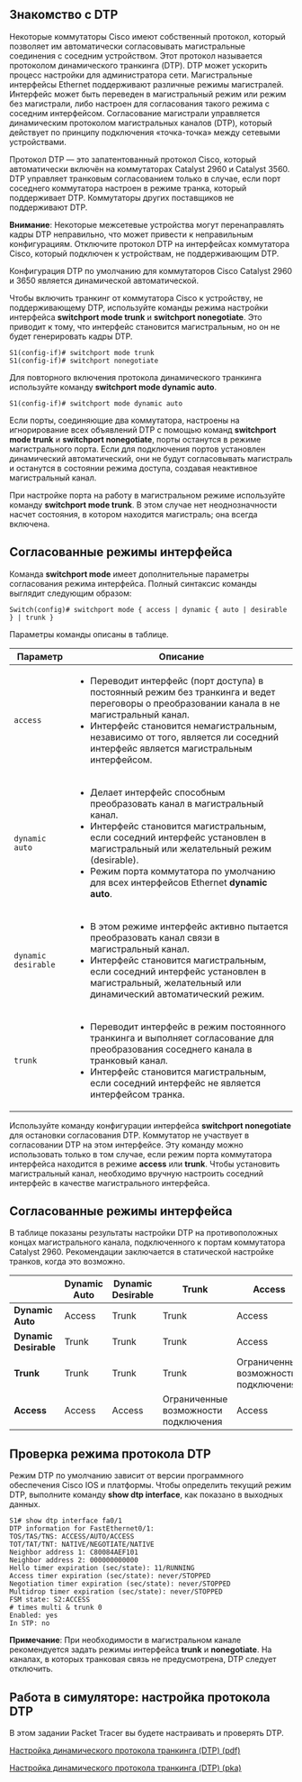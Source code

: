 <!-- 3.5.1 -->
## Знакомство с DTP

Некоторые коммутаторы Cisco имеют собственный протокол, который позволяет им автоматически согласовывать магистральные соединения с соседним устройством. Этот протокол называется протоколом динамического транкинга (DTP). DTP может ускорить процесс настройки для администратора сети. Магистральные интерфейсы Ethernet поддерживают различные режимы магистралей. Интерфейс может быть переведен в магистральный режим или режим без магистрали, либо настроен для согласования такого режима с соседним интерфейсом. Согласование магистрали управляется динамическим протоколом магистральных каналов (DTP), который действует по принципу подключения «точка-точка» между сетевыми устройствами.

Протокол DTP — это запатентованный протокол Cisco, который автоматически включён на коммутаторах Catalyst 2960 и Catalyst 3560. DTP управляет транковым согласованием только в случае, если порт соседнего коммутатора настроен в режиме транка, который поддерживает DTP. Коммутаторы других поставщиков не поддерживают DTP.

**Внимание**: Некоторые межсетевые устройства могут перенаправлять кадры DTP неправильно, что может привести к неправильным конфигурациям. Отключите протокол DTP на интерфейсах коммутатора Cisco, который подключен к устройствам, не поддерживающим DTP.

Конфигурация DTP по умолчанию для коммутаторов Cisco Catalyst 2960 и 3650 является динамической автоматической.

Чтобы включить транкинг от коммутатора Cisco к устройству, не поддерживающему DTP, используйте команды режима настройки интерфейса **switchport mode trunk** и **switchport nonegotiate**. Это приводит к тому, что интерфейс становится магистральным, но он не будет генерировать кадры DTP.

```
S1(config-if)# switchport mode trunk
S1(config-if)# switchport nonegotiate
```

Для повторного включения протокола динамического транкинга используйте команду **switchport mode dynamic auto**.

```
S1(config-if)# switchport mode dynamic auto
```

Если порты, соединяющие два коммутатора, настроены на игнорирование всех объявлений DTP с помощью команд **switchport mode trunk** и **switchport nonegotiate**, порты останутся в режиме магистрального порта. Если для подключения портов установлен динамический автоматический, они не будут согласовывать магистраль и останутся в состоянии режима доступа, создавая неактивное магистральный канал.

При настройке порта на работу в магистральном режиме используйте команду **switchport mode trunk**. В этом случае нет неоднозначности насчет состояния, в котором находится магистраль; она всегда включена.

<!-- 3.5.2 -->
## Согласованные режимы интерфейса

Команда **switchport mode** имеет дополнительные параметры согласования режима интерфейса. Полный синтаксис команды выглядит следующим образом:

```
Switch(config)# switchport mode { access | dynamic { auto | desirable } | trunk }
```

Параметры команды описаны в таблице.

| **Параметр** | **Описание** |
| --- | --- |
| `access` | <ul><li>Переводит интерфейс (порт доступа) в постоянный режим без транкинга и ведет переговоры о преобразовании канала в не магистральный канал.</li><li>Интерфейс становится немагистральным, независимо от того, является ли соседний интерфейс является магистральным интерфейсом.</li></ul> |
| `dynamic auto` | <ul><li>Делает интерфейс способным преобразовать канал в магистральный канал.</li><li>Интерфейс становится магистральным, если соседний интерфейс установлен в магистральный или желательный режим (desirable).</li><li>Режим порта коммутатора по умолчанию для всех интерфейсов Ethernet **dynamic auto**.</li></ul> |
| `dynamic desirable` | <ul><li>В этом режиме интерфейс активно пытается преобразовать канал связи в магистральный канал.</li><li>Интерфейс становится магистральным, если соседний интерфейс установлен в магистральный, желательный или динамический автоматический режим.</li></ul> |
| `trunk` | <ul><li>Переводит интерфейс в режим постоянного транкинга и выполняет согласование для преобразования соседнего канала в транковый канал.</li><li>Интерфейс становится магистральным, если соседний интерфейс не является интерфейсом транка.</li></ul> |

Используйте команду конфигурации интерфейса **switchport nonegotiate** для остановки согласования DTP. Коммутатор не участвует в согласовании DTP на этом интерфейсе. Эту команду можно использовать только в том случае, если режим порта коммутатора интерфейса находится в режиме **access** или **trunk**. Чтобы установить магистральный канал, необходимо вручную настроить соседний интерфейс в качестве магистрального интерфейса.

<!-- 3.5.3 -->
## Согласованные режимы интерфейса

В таблице показаны результаты настройки DTP на противоположных концах магистрального канала, подключенного к портам коммутатора Catalyst 2960. Рекомендации заключается в статической настройке транков, когда это возможно.

|  | **Dynamic Auto** | **Dynamic Desirable** | **Trunk** | **Access** |
| --- | --- | --- | --- | --- |
| **Dynamic Auto** | Access | Trunk | Trunk | Access |
| **Dynamic Desirable** | Trunk | Trunk | Trunk | Access |
| **Trunk** | Trunk | Trunk | Trunk | Ограниченные возможности подключения |
| **Access** | Access | Access | Ограниченные возможности подключения | Access |

<!-- 3.5.4 -->
## Проверка режима протокола DTP

Режим DTP по умолчанию зависит от версии программного обеспечения Cisco IOS и платформы. Чтобы определить текущий режим DTP, выполните команду **show dtp interface**, как показано в выходных данных.

```
S1# show dtp interface fa0/1
DTP information for FastEthernet0/1:
TOS/TAS/TNS: ACCESS/AUTO/ACCESS
TOT/TAT/TNT: NATIVE/NEGOTIATE/NATIVE
Neighbor address 1: C80084AEF101
Neighbor address 2: 000000000000
Hello timer expiration (sec/state): 11/RUNNING
Access timer expiration (sec/state): never/STOPPED
Negotiation timer expiration (sec/state): never/STOPPED
Multidrop timer expiration (sec/state): never/STOPPED
FSM state: S2:ACCESS
# times multi & trunk 0
Enabled: yes
In STP: no
```

**Примечание**: При необходимости в магистральном канале рекомендуется задать режимы интерфейса **trunk** и **nonegotiate**. На каналах, в которых транковая связь не предусмотрена, DTP следует отключить.

<!-- 3.5.5 -->
## Работа в симуляторе: настройка протокола DTP

В этом задании Packet Tracer вы будете настраивать и проверять DTP.

[Настройка динамического протокола транкинга (DTP) (pdf)](./assets/3.5.5-packet-tracer---configure-dtp_ru-RU.pdf)

[Настройка динамического протокола транкинга (DTP) (pka)](./assets/3.5.5-packet-tracer---configure-dtp_ru-RU.pka)

<!-- 3.5.6 -->
<!-- quiz -->

